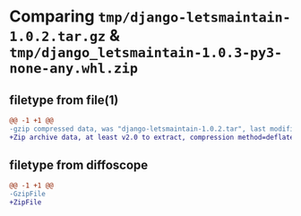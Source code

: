 # Comparing `tmp/django-letsmaintain-1.0.2.tar.gz` & `tmp/django_letsmaintain-1.0.3-py3-none-any.whl.zip`

## filetype from file(1)

```diff
@@ -1 +1 @@
-gzip compressed data, was "django-letsmaintain-1.0.2.tar", last modified: Wed Dec 29 16:35:19 2021, max compression
+Zip archive data, at least v2.0 to extract, compression method=deflate
```

## filetype from diffoscope

```diff
@@ -1 +1 @@
-GzipFile
+ZipFile
```


